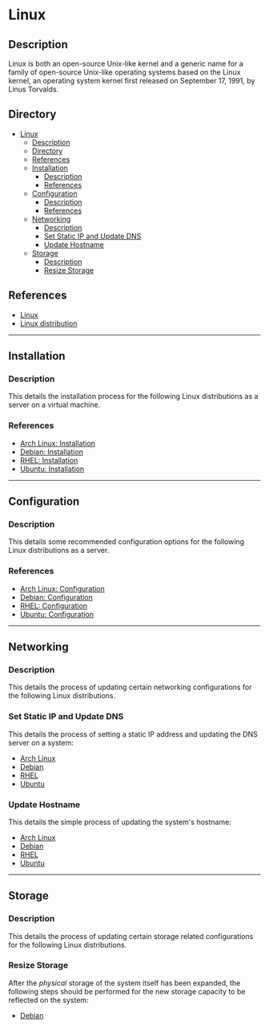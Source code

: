 # Linux

## Description

Linux is both an open-source Unix-like kernel and a generic name for a family of open-source Unix-like operating systems based on the Linux kernel, an operating system kernel first released on September 17, 1991, by Linus Torvalds.

## Directory

- [Linux](#linux)
  - [Description](#description)
  - [Directory](#directory)
  - [References](#references)
  - [Installation](#installation)
    - [Description](#description-1)
    - [References](#references-1)
  - [Configuration](#configuration)
    - [Description](#description-2)
    - [References](#references-2)
  - [Networking](#networking)
    - [Description](#description-3)
    - [Set Static IP and Update DNS](#set-static-ip-and-update-dns)
    - [Update Hostname](#update-hostname)
  - [Storage](#storage)
    - [Description](#description-4)
    - [Resize Storage](#resize-storage)

## References

- [Linux](https://en.wikipedia.org/wiki/Linux)
- [Linux distribution](https://en.wikipedia.org/wiki/Linux_distribution)

---

## Installation

### Description

This details the installation process for the following Linux distributions as a server on a virtual machine.

### References

- [Arch Linux: Installation](arch.md#installation)
- [Debian: Installation](debian.md#installation)
- [RHEL: Installation](rhel.md#installation)
- [Ubuntu: Installation](ubuntu.md#installation)

---

## Configuration

### Description

This details some recommended configuration options for the following Linux distributions as a server.

### References

- [Arch Linux: Configuration](arch.md#configuration)
- [Debian: Configuration](debian.md#configuration)
- [RHEL: Configuration](rhel.md#configuration)
- [Ubuntu: Configuration](ubuntu.md#configuration)

---

## Networking

### Description

This details the process of updating certain networking configurations for the following Linux distributions.

### Set Static IP and Update DNS

This details the process of setting a static IP address and updating the DNS server on a system:

- [Arch Linux](arch.md#set-static-ip-and-update-dns)
- [Debian](debian.md#set-static-ip-and-update-dns)
- [RHEL](rhel.md#set-static-ip-and-update-dns)
- [Ubuntu](ubuntu.md#set-static-ip-and-update-dns)

### Update Hostname

This details the simple process of updating the system's hostname:

- [Arch Linux](arch.md#update-hostname)
- [Debian](debian.md#update-hostname)
- [RHEL](rhel.md#update-hostname)
- [Ubuntu](ubuntu.md#update-hostname)

---

## Storage

### Description

This details the process of updating certain storage related configurations for the following Linux distributions.

### Resize Storage

After the _physical_ storage of the system itself has been expanded, the following steps should be performed for the new storage capacity to be reflected on the system:

- [Debian](debian.md#resize-storage)
